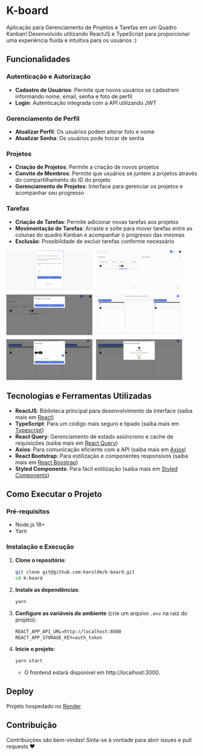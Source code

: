# K-board

Aplicação para Gerenciamento de Projetos e Tarefas em um Quadro Kanban! Desenvolvido utilizando ReactJS e TypeScript para proporcionar uma experiência fluida e intuitiva para os usuários :)

## Funcionalidades

### Autenticação e Autorização

- **Cadastro de Usuários**: Permite que novos usuários se cadastrem informando nome, email, senha e foto de perfil
- **Login**: Autenticação integrada com a API utilizando JWT
  
### Gerenciamento de Perfil
- **Atualizar Perfil**: Os usuários podem alterar foto e nome
- **Atualizar Senha**: Os usuários pode trocar de senha

### Projetos

- **Criação de Projetos**: Permite a criação de novos projetos
- **Convite de Membros**: Permite que usuários se juntem a projetos através do compartilhamento do ID do projeto
- **Gerenciamento de Projetos**: Interface para gerenciar os projetos e acompanhar seu progresso

### Tarefas

- **Criação de Tarefas**: Permite adicionar novas tarefas aos projetos
- **Movimentação de Tarefas**: Arraste e solte para mover tarefas entre as colunas do quadro Kanban e acompanhar o progresso das mesmas
- **Exclusão**: Possibilidade de excluir tarefas conforme necessário

<div style="display: flex; flex-wrap: wrap; gap: 10px;">
  <img src="/assets/image1.png" alt="login" width="45%">
  <img src="/assets/image2.png" alt="home" width="45%">
  <img src="/assets/image3.png" alt="enter project" width="45%">
  <img src="/assets/image4.png" alt="tasks" width="45%">
  <img src="/assets/image5.png" alt="new task" width="45%">
  <img src="/assets/image6.png" alt="project info" width="45%">
</div>

## Tecnologias e Ferramentas Utilizadas

- **ReactJS**: Biblioteca principal para desenvolvimento da interface (saiba mais em [React](https://react.dev/))
- **TypeScript**: Para um código mais seguro e tipado (saiba mais em [Typescript](https://www.typescriptlang.org/))
- **React Query**: Gerenciamento de estado assíncrono e cache de requisições (saiba mais em [React Query](https://tanstack.com/query/latest))
- **Axios**: Para comunicação eficiente com a API (saiba mais em [Axios](https://axios-http.com/ptbr/docs/intro))
- **React Bootstrap**: Para estilização e componentes responsivos (saiba mais em [React Boostrap](https://react-bootstrap.netlify.app/))
- **Styled Components**: Para fácil estilização (saiba mais em [Styled Components](https://styled-components.com/))

## Como Executar o Projeto

### Pré-requisitos

- Node.js 18+
- Yarn

### Instalação e Execução

1. **Clone o repositório**:

   ```bash
   git clone git@github.com:karoldm/k-board.git
   cd k-board
   ```

2. **Instale as dependências**:

   ```bash
   yarn
   ```

3. **Configure as variáveis de ambiente** (crie um arquivo `.env` na raiz do projeto):

   ```env
   REACT_APP_API_URL=http://localhost:8080
   REACT_APP_STORAGE_KEY=auth_token
   ```

4. **Inicie o projeto**:
   ```bash
   yarn start
   ```
   - O frontend estará disponível em http://localhost:3000.

## Deploy

Projeto hospedado no [Render](https://render.com/)

## Contribuição

Contribuições são bem-vindas! Sinta-se à vontade para abrir issues e pull requests ❤️
